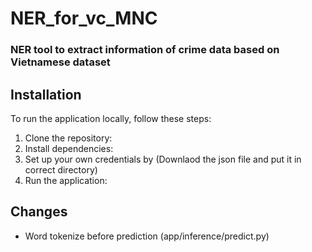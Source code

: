 # NER_for_vc_MNC
### NER tool to extract information of crime data based on Vietnamese dataset

## Installation
To run the application locally, follow these steps:
1. Clone the repository:
2. Install dependencies:
3. Set up your own credentials by (Downlaod the json file and put it in correct directory)
4. Run the application:

## Changes
- Word tokenize before prediction (app/inference/predict.py)
